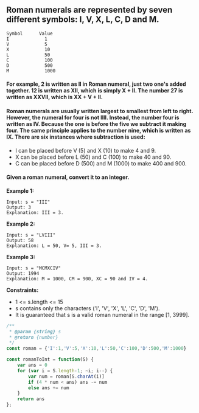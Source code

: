 ## Roman numerals are represented by seven different symbols: I, V, X, L, C, D and M.

```
Symbol      Value
I             1
V             5
X             10
L             50
C             100
D             500
M             1000
```

#### For example, 2 is written as II in Roman numeral, just two one's added together. 12 is written as XII, which is simply X + II. The number 27 is written as XXVII, which is XX + V + II.

#### Roman numerals are usually written largest to smallest from left to right. However, the numeral for four is not IIII. Instead, the number four is written as IV. Because the one is before the five we subtract it making four. The same principle applies to the number nine, which is written as IX. There are six instances where subtraction is used:

* I can be placed before V (5) and X (10) to make 4 and 9. 
* X can be placed before L (50) and C (100) to make 40 and 90. 
* C can be placed before D (500) and M (1000) to make 400 and 900.

#### Given a roman numeral, convert it to an integer.

 
__Example 1:__
```
Input: s = "III"
Output: 3
Explanation: III = 3.
```

__Example 2:__
```
Input: s = "LVIII"
Output: 58
Explanation: L = 50, V= 5, III = 3.
```

__Example 3:__
```
Input: s = "MCMXCIV"
Output: 1994
Explanation: M = 1000, CM = 900, XC = 90 and IV = 4.
```

__Constraints:__

* 1 <= s.length <= 15
* s contains only the characters ('I', 'V', 'X', 'L', 'C', 'D', 'M').
* It is guaranteed that s is a valid roman numeral in the range [1, 3999].
    

```javascript
/**
 * @param {string} s
 * @return {number}
 */
const roman = {'I':1,'V':5,'X':10,'L':50,'C':100,'D':500,'M':1000}

const romanToInt = function(S) {
    var ans = 0
    for (var i = S.length-1; ~i; i--) {
        var num = roman[S.charAt(i)]
        if (4 * num < ans) ans -= num
        else ans += num
    }
    return ans
};
```